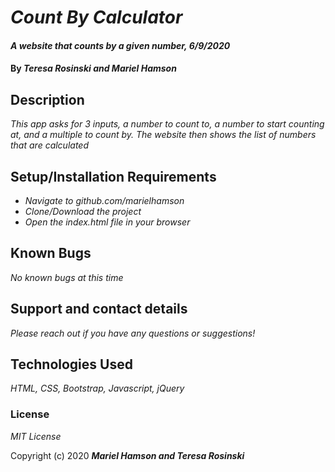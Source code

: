 # _Count By Calculator_

#### _A website that counts by a given number, 6/9/2020_

#### By _**Teresa Rosinski and Mariel Hamson**_

## Description

_This app asks for 3 inputs, a number to count to, a number to start counting at, and a multiple to count by. The website then shows the list of numbers that are calculated_

## Setup/Installation Requirements

* _Navigate to github.com/marielhamson_
* _Clone/Download the project_
* _Open the index.html file in your browser_

## Known Bugs

_No known bugs at this time_

## Support and contact details

_Please reach out if you have any questions or suggestions!_

## Technologies Used

_HTML, CSS, Bootstrap, Javascript, jQuery_

### License

*MIT License*

Copyright (c) 2020 **_Mariel Hamson and Teresa Rosinski_**
